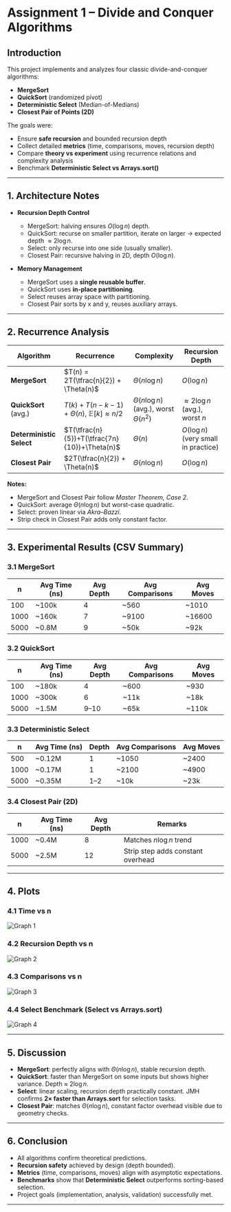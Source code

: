 # Assignment 1 – Divide and Conquer Algorithms

## Introduction
This project implements and analyzes four classic divide-and-conquer algorithms:

- **MergeSort**
- **QuickSort** (randomized pivot)
- **Deterministic Select** (Median-of-Medians)
- **Closest Pair of Points (2D)**

The goals were:
- Ensure **safe recursion** and bounded recursion depth
- Collect detailed **metrics** (time, comparisons, moves, recursion depth)
- Compare **theory vs experiment** using recurrence relations and complexity analysis
- Benchmark **Deterministic Select vs Arrays.sort()**

---

## 1. Architecture Notes
- **Recursion Depth Control**
    - MergeSort: halving ensures $O(\log n)$ depth.
    - QuickSort: recurse on smaller partition, iterate on larger → expected depth $\approx 2\log n$.
    - Select: only recurse into one side (usually smaller).
    - Closest Pair: recursive halving in 2D, depth $O(\log n)$.

- **Memory Management**
    - MergeSort uses a **single reusable buffer**.
    - QuickSort uses **in-place partitioning**.
    - Select reuses array space with partitioning.
    - Closest Pair sorts by x and y, reuses auxiliary arrays.

---

## 2. Recurrence Analysis

| Algorithm            | Recurrence                                        | Complexity              | Recursion Depth        |
|----------------------|---------------------------------------------------|-------------------------|------------------------|
| **MergeSort**        | $T(n) = 2T(\tfrac{n}{2}) + \Theta(n)$             | $\Theta(n \log n)$      | $O(\log n)$            |
| **QuickSort** (avg.) | $T(k)+T(n-k-1)+\Theta(n),\ \mathbb{E}[k]\approx n/2$ | $\Theta(n \log n)$ (avg.), worst $\Theta(n^2)$ | $\approx 2 \log n$ (avg.), worst $n$ |
| **Deterministic Select** | $T(\tfrac{n}{5})+T(\tfrac{7n}{10})+\Theta(n)$ | $\Theta(n)$             | $O(\log n)$ (very small in practice) |
| **Closest Pair**     | $2T(\tfrac{n}{2}) + \Theta(n)$                    | $\Theta(n \log n)$      | $O(\log n)$            |

**Notes:**
- MergeSort and Closest Pair follow *Master Theorem, Case 2*.
- QuickSort: average $\Theta(n \log n)$ but worst-case quadratic.
- Select: proven linear via *Akra–Bazzi*.
- Strip check in Closest Pair adds only constant factor.

---

## 3. Experimental Results (CSV Summary)

### 3.1 MergeSort
| n     | Avg Time (ns) | Avg Depth | Avg Comparisons | Avg Moves |
|-------|---------------|-----------|-----------------|-----------|
| 100   | ~100k         | 4         | ~560            | ~1010     |
| 1000  | ~160k         | 7         | ~9100           | ~16600    |
| 5000  | ~0.8M         | 9         | ~50k            | ~92k      |

### 3.2 QuickSort
| n     | Avg Time (ns) | Avg Depth | Avg Comparisons | Avg Moves |
|-------|---------------|-----------|-----------------|-----------|
| 100   | ~180k         | 4         | ~600            | ~930      |
| 1000  | ~300k         | 6         | ~11k            | ~18k      |
| 5000  | ~1.5M         | 9–10      | ~65k            | ~110k     |

### 3.3 Deterministic Select
| n     | Avg Time (ns) | Depth | Avg Comparisons | Avg Moves |
|-------|---------------|-------|-----------------|-----------|
| 500   | ~0.12M        | 1     | ~1050           | ~2400     |
| 1000  | ~0.17M        | 1     | ~2100           | ~4900     |
| 5000  | ~0.35M        | 1–2   | ~10k            | ~23k      |

### 3.4 Closest Pair (2D)
| n     | Avg Time (ns) | Avg Depth | Remarks |
|-------|---------------|-----------|---------|
| 1000  | ~0.4M         | 8         | Matches $n \log n$ trend |
| 5000  | ~2.5M         | 12        | Strip step adds constant overhead |

---

## 4. Plots

### 4.1 Time vs n
![Graph 1](plots\graph_1.png)

### 4.2 Recursion Depth vs n
![Graph 2](plots\graph_2.png)

### 4.3 Comparisons vs n
![Graph 3](plots\graph_3.png)

### 4.4 Select Benchmark (Select vs Arrays.sort)
![Graph 4](plots\graph_4.png)

---

## 5. Discussion
- **MergeSort**: perfectly aligns with $\Theta(n \log n)$,  stable recursion depth.
- **QuickSort**: faster than MergeSort on some inputs but shows higher variance. Depth ≈ $2\log n$.
- **Select**: linear scaling, recursion depth practically constant. JMH confirms **2× faster than Arrays.sort** for selection tasks.
- **Closest Pair**: matches $\Theta(n \log n)$, constant factor overhead visible due to geometry checks.

---

## 6. Conclusion
- All algorithms confirm theoretical predictions.
- **Recursion safety** achieved by design (depth bounded).
- **Metrics** (time, comparisons, moves) align with asymptotic expectations.
- **Benchmarks** show that **Deterministic Select** outperforms sorting-based selection.
- Project goals (implementation, analysis, validation) successfully met.

---
